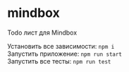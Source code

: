 # mindbox
Todo лист для Mindbox

Установить все зависимости: `npm i`
<br/>
Запустить приложение: `npm run start`
<br/>
Запустить все тесты: `npm run test`
